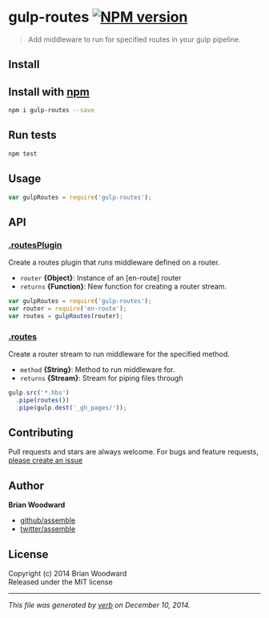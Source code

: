 # gulp-routes [![NPM version](https://badge.fury.io/js/gulp-routes.svg)](http://badge.fury.io/js/gulp-routes)

> Add middleware to run for specified routes in your gulp pipeline.

## Install
## Install with [npm](npmjs.org)

```bash
npm i gulp-routes --save
```

## Run tests

```bash
npm test
```

## Usage

```js
var gulpRoutes = require('gulp-routes');
```

## API
### [.routesPlugin](index.js#L28)

Create a routes plugin that runs middleware defined on a router.

* `router` **{Object}**: Instance of an [en-route] router    
* `returns` **{Function}**: New function for creating a router stream.  

```js
var gulpRoutes = require('gulp-routes');
var router = require('en-route');
var routes = gulpRoutes(router);
```

### [.routes](index.js#L49)

Create a router stream to run middleware for the specified method.

* `method` **{String}**: Method to run middleware for.    
* `returns` **{Stream}**: Stream for piping files through  

```js
gulp.src('*.hbs')
  .pipe(routes())
  .pipe(gulp.dest('_gh_pages/'));
```


## Contributing
Pull requests and stars are always welcome. For bugs and feature requests, [please create an issue](https://github.com/assemble/gulp-routes/issues)

## Author

**Brian Woodward**
 
+ [github/assemble](https://github.com/assemble)
+ [twitter/assemble](http://twitter.com/assemble) 

## License
Copyright (c) 2014 Brian Woodward  
Released under the MIT license

***

_This file was generated by [verb](https://github.com/assemble/verb) on December 10, 2014._